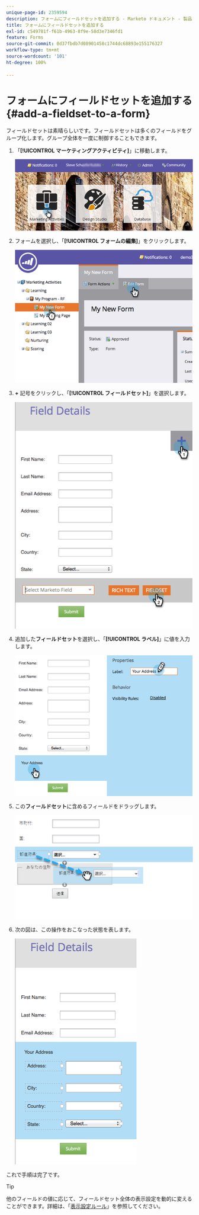 ```yaml
---
unique-page-id: 2359594
description: フォームにフィールドセットを追加する - Marketo ドキュメント - 製品ドキュメント
title: フォームにフィールドセットを追加する
exl-id: c549781f-f61b-4963-8f9e-58d3e7346fd1
feature: Forms
source-git-commit: 0d37fbdb7d08901458c1744dc68893e155176327
workflow-type: tm+mt
source-wordcount: '101'
ht-degree: 100%

---
```


# フォームにフィールドセットを追加する {#add-a-fieldset-to-a-form}

フィールドセットは素晴らしいです。フィールドセットは多くのフィールドをグループ化します。グループ全体を一度に制御することもできます。

1. 「**[!UICONTROL マーケティングアクティビティ]**」に移動します。

   ![](assets/login-marketing-activities-1.png)

1. フォームを選択し、「**[!UICONTROL フォームの編集]**」をクリックします。

   ![](assets/image2014-9-15-15-3a1-3a22.png)

1. **+** 記号をクリックし、「**[!UICONTROL フィールドセット]**」を選択します。

   ![](assets/image2014-9-15-15-3a1-3a43.png)

1. 追加した&#x200B;**フィールドセット**&#x200B;を選択し、「**[!UICONTROL ラベル]**」に値を入力します。

   ![](assets/image2014-9-15-15-3a2-3a0.png)

1. この&#x200B;**フィールドセット**&#x200B;に含めるフィールドをドラッグします。

   ![](assets/image2014-9-15-15-3a2-3a13.png)

1. 次の図は、この操作をおこなった状態を表します。

   ![](assets/image2014-9-15-15-3a2-3a31.png)

これで手順は完了です。

>[!TIP]
>
>他のフィールドの値に応じて、フィールドセット全体の表示設定を動的に変えることができます。詳細は、「[表示設定ルール](/help/marketo/product-docs/demand-generation/forms/form-fields/dynamically-toggle-visibility-of-a-form-field.md)」を参照してください。
